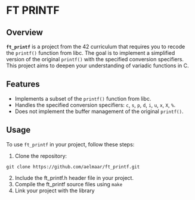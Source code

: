 # FT PRINTF

## Overview
**`ft_printf`** is a project from the 42 curriculum that requires you to recode the `printf()` function from libc. The goal is to implement a simplified version of the original `printf()` with the specified conversion specifiers. This project aims to deepen your understanding of variadic functions in C.

## Features
- Implements a subset of the `printf()` function from libc.
- Handles the specified conversion specifiers: `c`, `s`, `p`, `d`, `i`, `u`, `x`, `X`, `%`.
- Does not implement the buffer management of the original `printf()`.

## Usage

To use `ft_printf` in your project, follow these steps:

1. Clone the repository:
```
git clone https://github.com/aelmaar/ft_printf.git
```
2. Include the ft_printf.h header file in your project.
3. Compile the ft_printf source files using `make`
4. Link your project with the library
